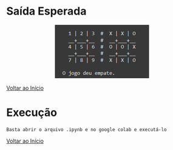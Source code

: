 # Saída Esperada
<p align="center">
    <img src="https://github.com/Lucasl3/Problemas-IA/blob/main/Jogo%20da%20velha%20com%20minimax/saida.PNG">
  </p>

[Voltar ao Início](https://github.com/Lucasl3/Problemas-IA/)
# Execução
    Basta abrir o arquivo .ipynb e no google colab e executá-lo

[Voltar ao Início](https://github.com/Lucasl3/Problemas-IA/)